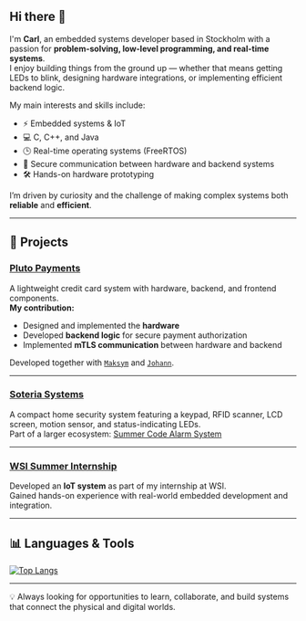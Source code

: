 ## Hi there 👋

I'm **Carl**, an embedded systems developer based in Stockholm with a passion for **problem-solving, low-level programming, and real-time systems**.  
I enjoy building things from the ground up — whether that means getting LEDs to blink, designing hardware integrations, or implementing efficient backend logic.  

My main interests and skills include:  
- ⚡ Embedded systems & IoT  
- 💻 C, C++, and Java  
- 🕒 Real-time operating systems (FreeRTOS)  
- 🔐 Secure communication between hardware and backend systems  
- 🛠️ Hands-on hardware prototyping  

I’m driven by curiosity and the challenge of making complex systems both **reliable** and **efficient**.

---

## 🚀 Projects

### [Pluto Payments](https://github.com/lafftale1999/pluto_payments)  
A lightweight credit card system with hardware, backend, and frontend components.  
**My contribution:**  
- Designed and implemented the **hardware**  
- Developed **backend logic** for secure payment authorization  
- Implemented **mTLS communication** between hardware and backend  

Developed together with [`Maksym`](https://github.com/Zar000) and [`Johann`](https://github.com/hager3737).

---

### [Soteria Systems](https://github.com/lafftale1999/SoteriaSystems)  
A compact home security system featuring a keypad, RFID scanner, LCD screen, motion sensor, and status-indicating LEDs.  
Part of a larger ecosystem: [Summer Code Alarm System](https://github.com/lafftale1999/summerCodeAlarmSystem)

---

### [WSI Summer Internship](https://github.com/lafftale1999/WSI_summer_internship_2025)  
Developed an **IoT system** as part of my internship at WSI.  
Gained hands-on experience with real-world embedded development and integration.

---

## 📊 Languages & Tools
[![Top Langs](https://github-readme-stats.vercel.app/api/top-langs/?username=lafftale1999)](https://github.com/anuraghazra/github-readme-stats)

---

💡 Always looking for opportunities to learn, collaborate, and build systems that connect the physical and digital worlds.  

<!--
**lafftale1999/lafftale1999** is a ✨ _special_ ✨ repository because its `README.md` (this file) appears on your GitHub profile.

Here are some ideas to get you started:

- 🔭 I’m currently working on ...
- 🌱 I’m currently learning ...
- 👯 I’m looking to collaborate on ...
- 🤔 I’m looking for help with ...
- 💬 Ask me about ...
- 📫 How to reach me: ...
- 😄 Pronouns: ...
- ⚡ Fun fact: ...
-->
